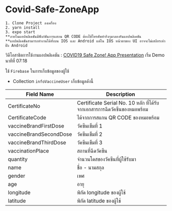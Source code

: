 # Covid-Safe-ZoneApp
```
1. Clone Project ลงเครื่อง
2. yarn install
3. expo start
**ภายในแอปพลิเคชันมีฟังก์ชันการแสกน QR CODE ต้องใช้โทรศัพท์จริงๆมาลองรันแอปพลิเคชัน
**แอปพลิเคชันสามารถทำงานได้ทั้งบน IOS และ Android แต่ใน IOS หน้าตาของ UI อาจจะไม่เสถียรเท่าฝั่ง Android
```
วิดีโอสาธิตการใช้งานแอปพลิเคชัน : [COVID19 Safe Zone! App Presentation](https://youtu.be/ivoMWmO9CcI) เริ่ม Demo นาทีที่ 07:18

ใช้ ``Firebase`` ในการเก็บข้อมูลของผู้ใช้
* Collection ``infoVaccineUser`` เก็บข้อมูลดังนี้

| Field Name | Description |
|------------|-------------|
| CertificateNo | Certificate Serial No. 10 หลัก ที่ได้รับจากเอกสารการฉีดวัคซีนของหมอพร้อม |
| CertificateCode | ได้จากการสแกน QR CODE ของหมอพร้อม |
| vaccineBrandFirstDose | วัคซีนเข็มที่ 1|
| vaccineBrandSecondDose | วัคซีนเข็มที่ 2 |
| vaccineBrandThirdDose | วัคซีนเข็มที่ 3 |
| vaccinationPlace | สถานที่ฉีดวัคซีน |
| quantity | จำนวนโดสของวัคซีนที่ผู้ใช้รับมา |
| name | ชื่อ - นามสกุล |
| gender | เพศ |
| age | อายุ |
| longitude | พิกัด longitude ของผู้ใช้ |
| latitude | พิกัด latitude ของผู้ใช้ |
